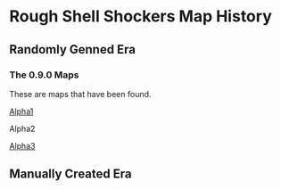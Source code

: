 # Rough Shell Shockers Map History

## Randomly Genned Era

### The 0.9.0 Maps

These are maps that have been found.

[Alpha1](https://youtu.be/AYeGbwtRVqg?t=129)

Alpha2

[Alpha3](https://youtu.be/0Gi4NultfvM?t=141)

## Manually Created Era